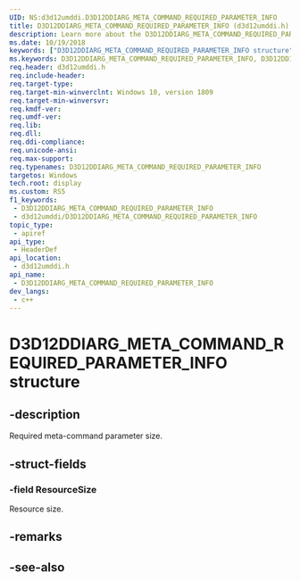 ```yaml
---
UID: NS:d3d12umddi.D3D12DDIARG_META_COMMAND_REQUIRED_PARAMETER_INFO
title: D3D12DDIARG_META_COMMAND_REQUIRED_PARAMETER_INFO (d3d12umddi.h)
description: Learn more about the D3D12DDIARG_META_COMMAND_REQUIRED_PARAMETER_INFO structure.
ms.date: 10/19/2018
keywords: ["D3D12DDIARG_META_COMMAND_REQUIRED_PARAMETER_INFO structure"]
ms.keywords: D3D12DDIARG_META_COMMAND_REQUIRED_PARAMETER_INFO, D3D12DDIARG_META_COMMAND_REQUIRED_PARAMETER_INFO,
req.header: d3d12umddi.h
req.include-header: 
req.target-type: 
req.target-min-winverclnt: Windows 10, version 1809
req.target-min-winversvr: 
req.kmdf-ver: 
req.umdf-ver: 
req.lib: 
req.dll: 
req.ddi-compliance: 
req.unicode-ansi: 
req.max-support: 
req.typenames: D3D12DDIARG_META_COMMAND_REQUIRED_PARAMETER_INFO
targetos: Windows
tech.root: display
ms.custom: RS5
f1_keywords:
 - D3D12DDIARG_META_COMMAND_REQUIRED_PARAMETER_INFO
 - d3d12umddi/D3D12DDIARG_META_COMMAND_REQUIRED_PARAMETER_INFO
topic_type:
 - apiref
api_type:
 - HeaderDef
api_location:
 - d3d12umddi.h
api_name:
 - D3D12DDIARG_META_COMMAND_REQUIRED_PARAMETER_INFO
dev_langs:
 - c++
---
```


# D3D12DDIARG_META_COMMAND_REQUIRED_PARAMETER_INFO structure


## -description

Required meta-command parameter size.

## -struct-fields

### -field ResourceSize

Resource size.

## -remarks

## -see-also

